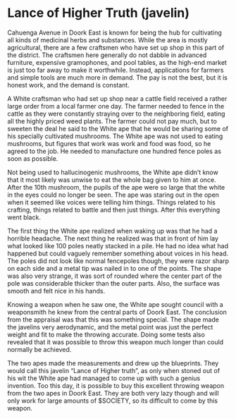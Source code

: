# Lance of Higher Truth (javelin)

Cahuenga Avenue in Doork East is known for being the hub for cultivating all kinds of medicinal herbs and substances. While the area is mostly agricultural, there are a few craftsmen who have set up shop in this part of the district. The craftsmen here generally do not dabble in advanced furniture, expensive gramophones, and pool tables, as the high-end market is just too far away to make it worthwhile. Instead, applications for farmers and simple tools are much more in demand. The pay is not the best, but it is honest work, and the demand is constant.

A White craftsman who had set up shop near a cattle field received a rather large order from a local farmer one day. The farmer needed to fence in the cattle as they were constantly straying over to the neighboring field, eating all the highly priced weed plants. The farmer could not pay much, but to sweeten the deal he said to the White ape that he would be sharing some of his specially cultivated mushrooms. The White ape was not used to eating mushrooms, but figures that work was work and food was food, so he agreed to the job. He needed to manufacture one hundred fence poles as soon as possible.

Not being used to hallucinogenic mushrooms, the White ape didn’t know that it most likely was unwise to eat the whole bag given to him at once. After the 10th mushroom, the pupils of the ape were so large that the white in the eyes could no longer be seen. The ape was staring out in the open when it seemed like voices were telling him things. Things related to his crafting, things related to battle and then just things. After this everything went black.

The first thing the White ape realized when waking up was that he had a horrible headache. The next thing he realized was that in front of him lay what looked like 100 poles neatly stacked in a pile. He had no idea what had happened but could vaguely remember something about voices in his head. The poles did not look like normal fencepoles though, they were razor sharp on each side and a metal tip was nailed in to one of the points. The shape was also very strange, it was sort of rounded where the center part of the pole was considerable thicker than the outer parts. Also, the surface was smooth and felt nice in his hands.

Knowing a weapon when he saw one, the White ape sought council with a weaponsmith he knew from the central parts of Doork East. The conclusion from the appraisal was that this was something special. The shape made the javelins very aerodynamic, and the metal point was just the perfect weight and fit to make the throwing accurate. Doing some tests also revealed that it was possible to throw this weapon much longer than could normally be achieved.

The two apes made the measurements and drew up the blueprints. They would call this javelin “Lance of Higher truth”, as only when stoned out of his wit the White ape had managed to come up with such a genius invention. Too this day, it is possible to buy this excellent throwing weapon from the two apes in Doork East. They are both very lazy though and will only work for large amounts of $SOCIETY, so its difficult to come by this weapon.
